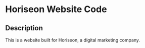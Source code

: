 # Horiseon Website Code

## Description
This is a website built for Horiseon, a digital marketing company.